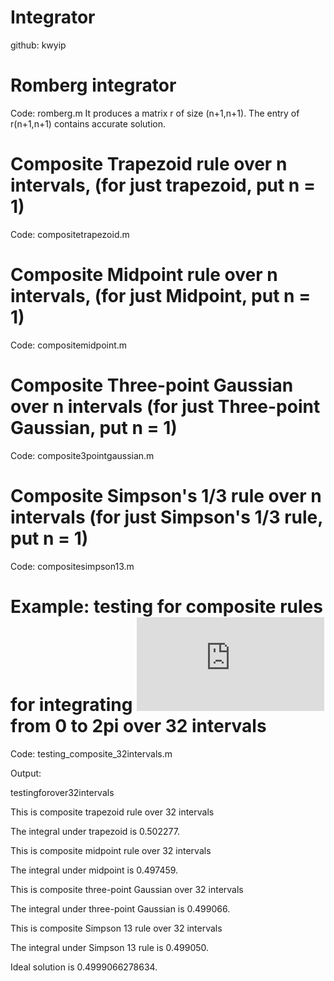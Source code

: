 # Integrator 
github: kwyip
# Romberg integrator
Code: romberg.m
It produces a matrix r of size (n+1,n+1). The entry of r(n+1,n+1) contains accurate solution.

# Composite Trapezoid rule over n intervals, (for just trapezoid, put n = 1)
Code: compositetrapezoid.m
# Composite Midpoint rule over n intervals, (for just Midpoint, put n = 1)
Code: compositemidpoint.m
# Composite Three-point Gaussian over n intervals (for just Three-point Gaussian, put n = 1)
Code: composite3pointgaussian.m
# Composite Simpson's 1/3 rule over n intervals (for just Simpson's 1/3 rule, put n = 1)
Code: compositesimpson13.m
# Example: testing for composite rules for integrating ![](https://latex.codecogs.com/gif.latex?e%5E%7B-x%7D%20%5Ccos%28x%29) from 0 to 2pi over 32 intervals 
Code: testing_composite_32intervals.m	


Output:

testingforover32intervals

This is composite trapezoid rule over 32 intervals

The integral under trapezoid is 0.502277.

This is composite midpoint rule over 32 intervals

The integral under midpoint is 0.497459.

This is composite three-point Gaussian over 32 intervals

The integral under three-point Gaussian is 0.499066.

This is composite Simpson 13 rule over 32 intervals

The integral under Simpson 13 rule is 0.499050.

Ideal solution is 0.4999066278634.

